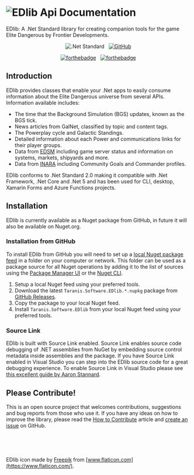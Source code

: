 # ![EDlib](/EDlib/images/edlib-logo-50.png) Api Documentation
EDlib: A .Net Standard library for creating companion tools for the game Elite Dangerous by Frontier Developments.

<div align="center">

![.Net Standard](https://img.shields.io/badge/.Net-Standard%202.0-informational?style=flat&logo=visual-studio)
&nbsp;
[![GitHub](https://img.shields.io/badge/GitHub-irongut/EDlib-informational?style=flat&logo=github)](https://github.com/irongut/EDlib)

[![forthebadge](https://forthebadge.com/images/badges/made-with-c-sharp.svg)](https://forthebadge.com)
&nbsp;
[![forthebadge](https://forthebadge.com/images/badges/powered-by-coffee.svg)](https://forthebadge.com)

</div>

## Introduction

EDlib provides classes that enable your .Net apps to easily consume information about the Elite Dangerous universe from several APIs. Information available includes:

* The time that the Background Simulation (BGS) updates, known as the BGS tick.
* News articles from GalNet, classified by topic and content tags.
* The Powerplay cycle and Galactic Standings.
* Detailed information about each Power and communications links for their player groups.
* Data from [EDSM](https://www.edsm.net/) including game server status and information on systems, markets, shipyards and more.
* Data from [INARA](https://inara.cz/) including Community Goals and Commander profiles.

EDlib conforms to .Net Standard 2.0 making it compatible with .Net Framework, .Net Core and .Net 5 and has been used for CLI, desktop, Xamarin Forms and Azure Functions projects.

## Installation

EDlib is currently available as a Nuget package from GitHub, in future it will also be available on Nuget.org.

### Installation from GitHub

To install EDlib from GitHub you will need to set up a [local Nuget package feed](https://docs.microsoft.com/en-us/nuget/hosting-packages/local-feeds) in a folder on your computer or network. This folder can be used as a package source for all Nuget operations by adding it to the list of sources using the [Package Manager UI](https://docs.microsoft.com/en-us/nuget/consume-packages/install-use-packages-visual-studio#package-sources) or the [Nuget CLI](https://docs.microsoft.com/en-us/nuget/reference/cli-reference/cli-ref-sources).

1. Setup a local Nuget feed using your preferred tools.
2. Download the latest `Taranis.Software.EDlib.*.nupkg` package from [GitHub Releases](https://github.com/irongut/EDlib/releases).
3. Copy the package to your local Nuget feed.
4. Install `Taranis.Software.EDlib` from your local Nuget feed using your preferred tools.

### Source Link

EDlib is built with Source Link enabled. Source Link enables source code debugging of .NET assemblies from NuGet by embedding source control metadata inside assemblies and the package. If you have Source Link enabled in Visual Studio you can step into the EDlib source code for a great debugging experience. To enable Source Link in Visual Studio please see [this excellent guide by Aaron Stannard](https://aaronstannard.com/visual-studio-sourcelink-setup/).

## Please Contribute!

This is an open source project that welcomes contributions, suggestions and bug reports from those who use it. If you have any ideas on how to improve the library, please read the [How to Contribute](/EDlib/articles/how-to-contribute.html) article and [create an issue](https://github.com/irongut/EDlib/issues) on GitHub.

&nbsp;

&nbsp;

EDlib icon made by [Freepik](https://www.flaticon.com/authors/freepik) from [www.flaticon.com](https://www.flaticon.com/).